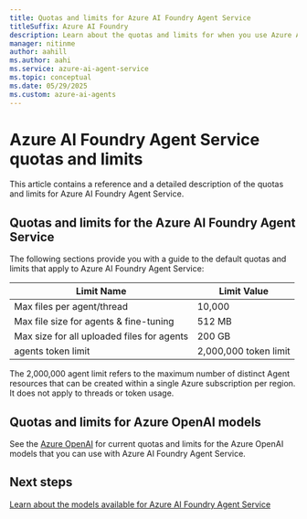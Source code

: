 ```yaml
---
title: Quotas and limits for Azure AI Foundry Agent Service
titleSuffix: Azure AI Foundry
description: Learn about the quotas and limits for when you use Azure AI Foundry Agent Service.
manager: nitinme
author: aahill
ms.author: aahi
ms.service: azure-ai-agent-service
ms.topic: conceptual
ms.date: 05/29/2025
ms.custom: azure-ai-agents
---
```


# Azure AI Foundry Agent Service quotas and limits

This article contains a reference and a detailed description of the quotas and limits for Azure AI Foundry Agent Service.

## Quotas and limits for the Azure AI Foundry Agent Service

The following sections provide you with a guide to the default quotas and limits that apply to Azure AI Foundry Agent Service:

| Limit Name | Limit Value |
|--|--|
| Max files per agent/thread | 10,000 |
| Max file size for agents & fine-tuning | 512 MB |
| Max size for all uploaded files for agents |200 GB |  
| agents token limit | 2,000,000 token limit |

The 2,000,000 agent limit refers to the maximum number of distinct Agent resources that can be created within a single Azure subscription per region. It does not apply to threads or token usage.

## Quotas and limits for Azure OpenAI models

See the [Azure OpenAI](/azure/ai-services/agents/ai-services/openai/quotas-limits) for current quotas and limits for the Azure OpenAI models that you can use with Azure AI Foundry Agent Service. 

## Next steps

[Learn about the models available for Azure AI Foundry Agent Service](concepts\model-region-support.md)

